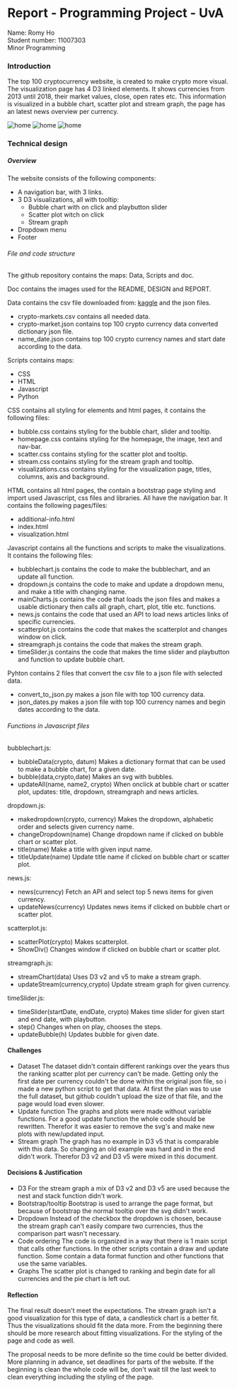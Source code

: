 # Report - Programming Project - UvA
Name: Romy Ho<br>
Student number: 11007303 <br>
Minor Programming


### Introduction
The top 100 cryptocurrency website, is created to make crypto more visual. The visualization page has 4 D3 linked elements. It shows currencies from 2013 until 2018, their market values, close, open rates etc. This information is visualized in a bubble chart, scatter plot and stream graph, the page has an latest news overview per currency.

![home](doc/report1.png)
![home](doc/report2.png)
![home](doc/report3.png)

### Technical design

##### Overview

The website consists of the following components:

+ A navigation bar, with 3 links.
+ 3 D3 visualizations, all with tooltip:
  + Bubble chart with on click and playbutton slider
  + Scatter plot witch on click
  + Stream graph
+ Dropdown menu
+ Footer


###### File and code structure

The github repository contains the maps: Data, Scripts and doc.

Doc contains the images used for the README, DESIGN and REPORT.

Data contains the csv file downloaded from: [kaggle](https://www.kaggle.com/jessevent/all-crypto-currencies/kernels) and the json files.
+ crypto-markets.csv
contains all needed data.
+ crypto-market.json
contains top 100 crypto currency data converted dictionary json file.
+ name_date.json
contains top 100 crypto currency names and start date according to the data.

Scripts contains maps:
- CSS
- HTML
- Javascript
- Python

CSS contains all styling for elements and html pages, it contains the following files:
+ bubble.css
contains styling for the bubble chart, slider and tooltip.
+ homepage.css
contains styling for the homepage, the image, text and nav-bar.
+ scatter.css
contains styling for the scatter plot and tooltip.
+ stream.css
contains styling for the stream graph and tooltip.
+ visualizations.css
contains styling for the visualization page, titles, columns, axis and background.

HTML contains all html pages, the contain a bootstrap page styling and import used Javascript, css files and libraries. All have the navigation bar. It contains the following pages/files:
+ additional-info.html
+ index.html
+ visualization.html

Javascript contains all the functions and scripts to make the visualizations. It contains the following files:
+ bubblechart.js
contains the code to make the bubblechart, and an update all function.
+ dropdown.js
contains the code to make and update a dropdown menu, and make a title with changing name.
+ mainCharts.js
contains the code that loads the json files and makes a usable dictionary then calls all graph, chart, plot, title etc. functions.
+ news.js
contains the code that used an API to load news articles links of specific currencies.
+ scatterplot.js
contains the code that makes the scatterplot and changes window on click.
+ streamgraph.js
contains the code that makes the stream graph.
+ timeSlider.js
contains the code that makes the time slider and playbutton and function to update bubble chart.

Pyhton contains 2 files that convert the csv file to a json file with selected data.
+ convert_to_json.py
makes a json file with top 100 currency data.
+ json_dates.py
makes a json file with top 100 currency names and begin dates according to the data.

###### Functions in Javascript files

bubblechart.js:
+ bubbleData(crypto, datum)
Makes a dictionary format that can be used to make a bubble chart, for a given date.
+ bubble(data,crypto,date)
Makes an svg with bubbles.
+ updateAll(name, name2, crypto)
When onclick at bubble chart or scatter plot, updates: title, dropdown, streamgraph and news articles.

dropdown.js:
- makedropdown(crypto, currency)
Makes the dropdown, alphabetic order and selects given currency name.
- changeDropdown(name)
Change dropdown name if clicked on bubble chart or scatter plot.
- title(name)
Make a title with given input name.
- titleUpdate(name)
Update title name if clicked on bubble chart or scatter plot.

news.js:
- news(currency)
Fetch an API and select top 5 news items for given currency.
- updateNews(currency)
Updates news items if clicked on bubble chart or scatter plot.

scatterplot.js:
- scatterPlot(crypto)
Makes scatterplot.
- ShowDiv()
Changes window if clicked on bubble chart or scatter plot.

streamgraph.js:
- streamChart(data)
Uses D3 v2 and v5 to make a stream graph.
- updateStream(currency,crypto)
Update stream graph for given currency.

timeSlider.js:
- timeSlider(startDate, endDate, crypto)
Makes time slider for given start and end date, with playbutton.
- step()
Changes when on play, chooses the steps.
- updateBubble(h)
Updates bubble for given date.


#### Challenges

- Dataset
The dataset didn't contain different rankings over the years thus the ranking scatter plot per currency can't be made. Getting only the first date per currency couldn't be done within the original json file, so i made a new python script to get that data. At first the plan was to use the full dataset, but github couldn't upload the size of that file, and the page would load even slower.
- Update function
The graphs and plots were made without variable functions. For a good update function the whole code should be rewritten. Therefor it was easier to remove the svg's and make new plots with new/updated input.
- Stream graph
The graph has no example in D3 v5 that is comparable with this data. So changing an old example was hard and in the end didn't work. Therefor D3 v2 and D3 v5 were mixed in this document.


#### Decisions & Justification
- D3
For the stream graph a mix of D3 v2 and D3 v5 are used because the nest and stack function didn't work.
- Bootstrap/tooltip
Bootstrap is used to arrange the page format, but because of bootstrap the normal tooltip over the svg didn't work.
- Dropdown
Instead of the checkbox the dropdown is chosen, because the stream graph can't easily compare two currencies, thus the comparison part wasn't necessary.
- Code ordering
The code is organized in a way that there is 1 main script that calls other functions. In the other scripts contain a draw and update function. Some contain a data format function and other functions that use the same variables.
- Graphs
The scatter plot is changed to ranking and begin date for all currencies and the pie chart is left out.

#### Reflection
The final result doesn't meet the expectations. The stream graph isn't a good visualization for this type of data, a candlestick chart is a better fit. Thus the visualizations should fit the data more. From the beginning there should be more research about fitting visualizations. For the styling of the page and code as well.

The proposal needs to be more definite so the time could be better divided. More planning in advance, set deadlines for parts of the website. If the beginning is clean the whole code will be, don't wait till the last week to clean everything including the styling of the page. 
